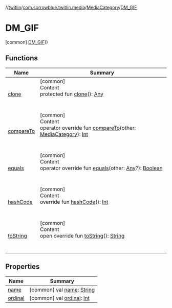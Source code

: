 //[twitlin](../../../index.md)/[com.sorrowblue.twitlin.media](../../index.md)/[MediaCategory](../index.md)/[DM_GIF](index.md)



# DM_GIF  
 [common] [DM_GIF](index.md)()  
   


## Functions  
  
|  Name|  Summary| 
|---|---|
| <a name="kotlin/Enum/clone/#/PointingToDeclaration/"></a>[clone](../../../com.sorrowblue.twitlin.v2.users/-users-api/-expansion/-p-i-n-n-e-d_-t-w-e-e-t_-i-d/index.md#%5Bkotlin%2FEnum%2Fclone%2F%23%2FPointingToDeclaration%2F%5D%2FFunctions%2F1930806739)| <a name="kotlin/Enum/clone/#/PointingToDeclaration/"></a>[common]  <br>Content  <br>protected fun [clone](../../../com.sorrowblue.twitlin.v2.users/-users-api/-expansion/-p-i-n-n-e-d_-t-w-e-e-t_-i-d/index.md#%5Bkotlin%2FEnum%2Fclone%2F%23%2FPointingToDeclaration%2F%5D%2FFunctions%2F1930806739)(): [Any](https://kotlinlang.org/api/latest/jvm/stdlib/kotlin/-any/index.html)  <br><br><br>
| <a name="kotlin/Enum/compareTo/#com.sorrowblue.twitlin.media.MediaCategory/PointingToDeclaration/"></a>[compareTo](../-d-m_-v-i-d-e-o/index.md#%5Bkotlin%2FEnum%2FcompareTo%2F%23com.sorrowblue.twitlin.media.MediaCategory%2FPointingToDeclaration%2F%5D%2FFunctions%2F1930806739)| <a name="kotlin/Enum/compareTo/#com.sorrowblue.twitlin.media.MediaCategory/PointingToDeclaration/"></a>[common]  <br>Content  <br>operator override fun [compareTo](../-d-m_-v-i-d-e-o/index.md#%5Bkotlin%2FEnum%2FcompareTo%2F%23com.sorrowblue.twitlin.media.MediaCategory%2FPointingToDeclaration%2F%5D%2FFunctions%2F1930806739)(other: [MediaCategory](../index.md)): [Int](https://kotlinlang.org/api/latest/jvm/stdlib/kotlin/-int/index.html)  <br><br><br>
| <a name="kotlin/Enum/equals/#kotlin.Any?/PointingToDeclaration/"></a>[equals](../../../com.sorrowblue.twitlin.v2.users/-users-api/-expansion/-p-i-n-n-e-d_-t-w-e-e-t_-i-d/index.md#%5Bkotlin%2FEnum%2Fequals%2F%23kotlin.Any%3F%2FPointingToDeclaration%2F%5D%2FFunctions%2F1930806739)| <a name="kotlin/Enum/equals/#kotlin.Any?/PointingToDeclaration/"></a>[common]  <br>Content  <br>operator override fun [equals](../../../com.sorrowblue.twitlin.v2.users/-users-api/-expansion/-p-i-n-n-e-d_-t-w-e-e-t_-i-d/index.md#%5Bkotlin%2FEnum%2Fequals%2F%23kotlin.Any%3F%2FPointingToDeclaration%2F%5D%2FFunctions%2F1930806739)(other: [Any](https://kotlinlang.org/api/latest/jvm/stdlib/kotlin/-any/index.html)?): [Boolean](https://kotlinlang.org/api/latest/jvm/stdlib/kotlin/-boolean/index.html)  <br><br><br>
| <a name="kotlin/Enum/hashCode/#/PointingToDeclaration/"></a>[hashCode](../../../com.sorrowblue.twitlin.v2.users/-users-api/-expansion/-p-i-n-n-e-d_-t-w-e-e-t_-i-d/index.md#%5Bkotlin%2FEnum%2FhashCode%2F%23%2FPointingToDeclaration%2F%5D%2FFunctions%2F1930806739)| <a name="kotlin/Enum/hashCode/#/PointingToDeclaration/"></a>[common]  <br>Content  <br>override fun [hashCode](../../../com.sorrowblue.twitlin.v2.users/-users-api/-expansion/-p-i-n-n-e-d_-t-w-e-e-t_-i-d/index.md#%5Bkotlin%2FEnum%2FhashCode%2F%23%2FPointingToDeclaration%2F%5D%2FFunctions%2F1930806739)(): [Int](https://kotlinlang.org/api/latest/jvm/stdlib/kotlin/-int/index.html)  <br><br><br>
| <a name="kotlin/Enum/toString/#/PointingToDeclaration/"></a>[toString](../../../com.sorrowblue.twitlin.v2.users/-users-api/-expansion/-p-i-n-n-e-d_-t-w-e-e-t_-i-d/index.md#%5Bkotlin%2FEnum%2FtoString%2F%23%2FPointingToDeclaration%2F%5D%2FFunctions%2F1930806739)| <a name="kotlin/Enum/toString/#/PointingToDeclaration/"></a>[common]  <br>Content  <br>open override fun [toString](../../../com.sorrowblue.twitlin.v2.users/-users-api/-expansion/-p-i-n-n-e-d_-t-w-e-e-t_-i-d/index.md#%5Bkotlin%2FEnum%2FtoString%2F%23%2FPointingToDeclaration%2F%5D%2FFunctions%2F1930806739)(): [String](https://kotlinlang.org/api/latest/jvm/stdlib/kotlin/-string/index.html)  <br><br><br>


## Properties  
  
|  Name|  Summary| 
|---|---|
| <a name="com.sorrowblue.twitlin.media/MediaCategory.DM_GIF/name/#/PointingToDeclaration/"></a>[name](name.md)| <a name="com.sorrowblue.twitlin.media/MediaCategory.DM_GIF/name/#/PointingToDeclaration/"></a> [common] val [name](name.md): [String](https://kotlinlang.org/api/latest/jvm/stdlib/kotlin/-string/index.html)   <br>
| <a name="com.sorrowblue.twitlin.media/MediaCategory.DM_GIF/ordinal/#/PointingToDeclaration/"></a>[ordinal](ordinal.md)| <a name="com.sorrowblue.twitlin.media/MediaCategory.DM_GIF/ordinal/#/PointingToDeclaration/"></a> [common] val [ordinal](ordinal.md): [Int](https://kotlinlang.org/api/latest/jvm/stdlib/kotlin/-int/index.html)   <br>

